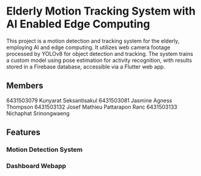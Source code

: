 # Elderly Motion Tracking System with AI Enabled Edge Computing
This project is a motion detection and tracking system for the elderly, employing AI and edge computing. It utilizes web camera footage processed by YOLOv8 for object detection and tracking. The system trains a custom model using pose estimation for activity recognition, with results stored in a Firebase database, accessible via a Flutter web app.
## Members
6431503079 Kunyarat Seksantisakul
6431503081 Jasmine Agness Thompson
6431503132 Josef Mathieu Pattarapon Ranc
6431503133 Nichaphat Srinongwaeng

## Features
### Motion Detection System
### Dashboard Webapp
